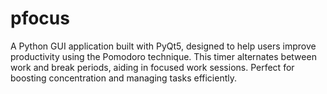 # pfocus
A Python GUI application built with PyQt5, designed to help users improve productivity using the Pomodoro technique. This timer alternates between work and break periods, aiding in focused work sessions. Perfect for boosting concentration and managing tasks efficiently.
